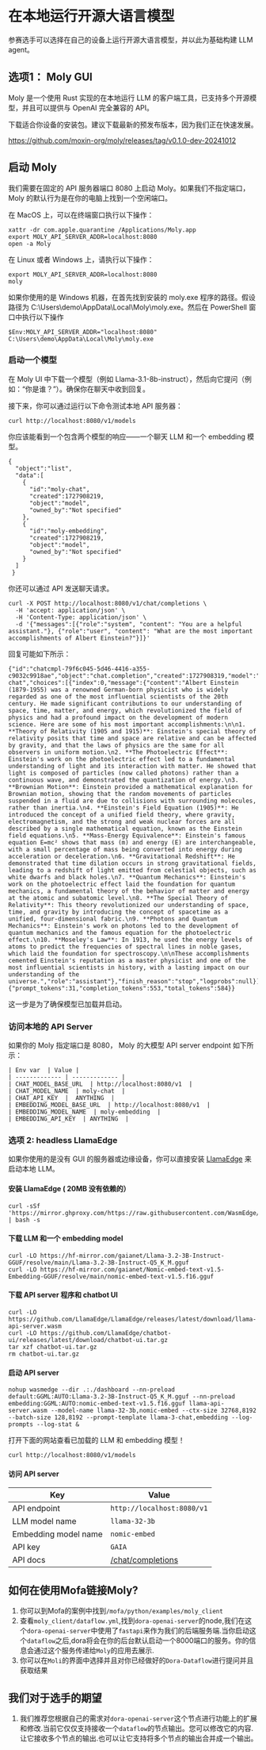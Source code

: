 # 在本地运行开源大语言模型

参赛选手可以选择在自己的设备上运行开源大语言模型，并以此为基础构建 LLM agent。

## 选项1： Moly GUI

Moly 是一个使用 Rust 实现的在本地运行 LLM 的客户端工具，已支持多个开源模型，并且可以提供与 OpenAI 完全兼容的 API。

下载适合你设备的安装包。建议下载最新的预发布版本，因为我们正在快速发展。

https://github.com/moxin-org/moly/releases/tag/v0.1.0-dev-20241012

## 启动 Moly
我们需要在固定的 API 服务器端口 8080 上启动 Moly。如果我们不指定端口，Moly 的默认行为是在你的电脑上找到一个空闲端口。

在 MacOS 上，可以在终端窗口执行以下操作：
```
xattr -dr com.apple.quarantine /Applications/Moly.app
export MOLY_API_SERVER_ADDR=localhost:8080
open -a Moly
```
在 Linux 或者 Windows 上，请执行以下操作：

```
export MOLY_API_SERVER_ADDR=localhost:8080
moly
```
如果你使用的是 Windows 机器，在首先找到安装的 moly.exe 程序的路径。假设路径为 C:\Users\demo\AppData\Local\Moly\moly.exe。然后在 PowerShell 窗口中执行以下操作

```
$Env:MOLY_API_SERVER_ADDR="localhost:8080"
C:\Users\demo\AppData\Local\Moly\moly.exe
```

### 启动一个模型

在 Moly UI 中下载一个模型（例如 Llama-3.1-8b-instruct），然后向它提问（例如：“你是谁？”）。确保你在聊天中收到回复。

接下来，你可以通过运行以下命令测试本地 API 服务器：

```
curl http://localhost:8080/v1/models
```
你应该能看到一个包含两个模型的响应——一个聊天 LLM 和一个 embedding 模型。

```
{
  "object":"list",
  "data":[
    {
      "id":"moly-chat",
      "created":1727908219,
      "object":"model",
      "owned_by":"Not specified"
    },
    {
      "id":"moly-embedding",
      "created":1727908219,
      "object":"model",
      "owned_by":"Not specified"
    }
  ]
 }
```
你还可以通过 API 发送聊天请求。

```
curl -X POST http://localhost:8080/v1/chat/completions \
  -H 'accept: application/json' \
  -H 'Content-Type: application/json' \
  -d '{"messages":[{"role":"system", "content": "You are a helpful assistant."}, {"role":"user", "content": "What are the most important accomplishments of Albert Einstein?"}]}'
```


回复可能如下所示：

```
{"id":"chatcmpl-79f6c045-5d46-4416-a355-c9032c9918ae","object":"chat.completion","created":1727908319,"model":"moly-chat","choices":[{"index":0,"message":{"content":"Albert Einstein (1879-1955) was a renowned German-born physicist who is widely regarded as one of the most influential scientists of the 20th century. He made significant contributions to our understanding of space, time, matter, and energy, which revolutionized the field of physics and had a profound impact on the development of modern science. Here are some of his most important accomplishments:\n\n1. **Theory of Relativity (1905 and 1915)**: Einstein's special theory of relativity posits that time and space are relative and can be affected by gravity, and that the laws of physics are the same for all observers in uniform motion.\n2. **The Photoelectric Effect**: Einstein's work on the photoelectric effect led to a fundamental understanding of light and its interaction with matter. He showed that light is composed of particles (now called photons) rather than a continuous wave, and demonstrated the quantization of energy.\n3. **Brownian Motion**: Einstein provided a mathematical explanation for Brownian motion, showing that the random movements of particles suspended in a fluid are due to collisions with surrounding molecules, rather than inertia.\n4. **Einstein's Field Equation (1905)**: He introduced the concept of a unified field theory, where gravity, electromagnetism, and the strong and weak nuclear forces are all described by a single mathematical equation, known as the Einstein field equations.\n5. **Mass-Energy Equivalence**: Einstein's famous equation E=mc² shows that mass (m) and energy (E) are interchangeable, with a small percentage of mass being converted into energy during acceleration or deceleration.\n6. **Gravitational Redshift**: He demonstrated that time dilation occurs in strong gravitational fields, leading to a redshift of light emitted from celestial objects, such as white dwarfs and black holes.\n7. **Quantum Mechanics**: Einstein's work on the photoelectric effect laid the foundation for quantum mechanics, a fundamental theory of the behavior of matter and energy at the atomic and subatomic level.\n8. **The Special Theory of Relativity**: This theory revolutionized our understanding of space, time, and gravity by introducing the concept of spacetime as a unified, four-dimensional fabric.\n9. **Photons and Quantum Mechanics**: Einstein's work on photons led to the development of quantum mechanics and the famous equation for the photoelectric effect.\n10. **Moseley's Law**: In 1913, he used the energy levels of atoms to predict the frequencies of spectral lines in noble gases, which laid the foundation for spectroscopy.\n\nThese accomplishments cemented Einstein's reputation as a master physicist and one of the most influential scientists in history, with a lasting impact on our understanding of the universe.","role":"assistant"},"finish_reason":"stop","logprobs":null}],"usage":{"prompt_tokens":31,"completion_tokens":553,"total_tokens":584}}
```
这一步是为了确保模型已加载并启动。

### 访问本地的 API Server

如果你的 Moly 指定端口是 8080， Moly 的大模型 API server endpoint 如下所示：

```
| Env var  | Value |
| ------------- | ------------- |
| CHAT_MODEL_BASE_URL  | http://localhost:8080/v1  |
| CHAT_MODEL_NAME  | moly-chat  |
| CHAT_API_KEY  |  ANYTHING  |
| EMBEDDING_MODEL_BASE_URL  | http://localhost:8080/v1  |
| EMBEDDING_MODEL_NAME  | moly-embedding  |
| EMBEDDING_API_KEY  | ANYTHING  |
```

### 选项 2: headless LlamaEdge

如果你使用的是没有 GUI 的服务器或边缘设备，你可以直接安装 [LlamaEdge](https://github.com/LlamaEdge) 来启动本地 LLM。

#### 安装 LlamaEdge ( 20MB 没有依赖的）

```
curl -sSf 'https://mirror.ghproxy.com/https://raw.githubusercontent.com/WasmEdge/WasmEdge/master/utils/install_v2.sh' | bash -s
```

#### 下载 LLM 和一个 embedding model


```
curl -LO https://hf-mirror.com/gaianet/Llama-3.2-3B-Instruct-GGUF/resolve/main/Llama-3.2-3B-Instruct-Q5_K_M.gguf
curl -LO https://hf-mirror.com/gaianet/Nomic-embed-text-v1.5-Embedding-GGUF/resolve/main/nomic-embed-text-v1.5.f16.gguf
```

#### 下载 API server 程序和 chatbot UI

```
curl -LO https://github.com/LlamaEdge/LlamaEdge/releases/latest/download/llama-api-server.wasm
curl -LO https://github.com/LlamaEdge/chatbot-ui/releases/latest/download/chatbot-ui.tar.gz
tar xzf chatbot-ui.tar.gz
rm chatbot-ui.tar.gz

```

#### 启动 API server

```
nohup wasmedge --dir .:./dashboard --nn-preload default:GGML:AUTO:Llama-3.2-3B-Instruct-Q5_K_M.gguf --nn-preload embedding:GGML:AUTO:nomic-embed-text-v1.5.f16.gguf llama-api-server.wasm --model-name llama-32-3b,nomic-embed --ctx-size 32768,8192 --batch-size 128,8192 --prompt-template llama-3-chat,embedding --log-prompts --log-stat &
```

打开下面的网站查看已加载的 LLM 和 embedding 模型！

```
curl http://localhost:8080/v1/models
```

#### 访问 API server

|  Key | Value |
| ------------- | ------------- |
| API endpoint  | `http://localhost:8080/v1`  |
| LLM model name  | `llama-32-3b`  |
| Embedding model name  | `nomic-embed`  |
| API key | `GAIA` |
| API docs | [/chat/completions](https://platform.openai.com/docs/api-reference/chat/create) | [/embeddings](https://platform.openai.com/docs/api-reference/embeddings/create) |

## 如何在使用Mofa链接Moly?
1. 你可以到Mofa的案例中找到`/mofa/python/examples/moly_client`
2. 查看`moly_client/dataflow.yml`,找到`dora-openai-server`的node,我们在这个`dora-openai-server`中使用了`fastapi`来作为我们的后端服务端.当你启动这个`dataflow`之后,dora将会在你的后台默认启动一个8000端口的服务。你的信息会通过这个服务传递给`Moly`的应用去展示.
3. 你可以在`Moli`的界面中选择并且对你已经做好的`Dora-Dataflow`进行提问并且获取结果

## 我们对于选手的期望
1. 我们推荐您根据自己的需求对`dora-openai-server`这个节点进行功能上的扩展和修改.当前它仅仅支持接收一个`dataflow`的节点输出。您可以修改它的内容.让它接收多个节点的输出.也可以让它支持将多个节点的输出合并成一个输出。